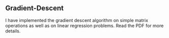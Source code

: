 ## Gradient-Descent
I have implemented the gradient descent algorithm on simple matrix operations as well as on linear regression problems. Read the PDF for more details.
